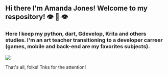 ## Hi there I'm Amanda Jones! Welcome to my respository! :eye: :lips: :eye:


### Here I keep my python, dart, Gdevelop, Krita and others studies. I'm an art teacher transitioning to a developer carreer (games, mobile and back-end are my favorites subjects).

![](https://media2.giphy.com/media/3ohc0WUqyvkVmFyZxe/giphy.gif?cid=ecf05e47bc3w8t4137jbr9w0ym4gelka6bv97e8xf6ujhfr4&rid=giphy.gif&ct=g)

That's all, folks! 
Tnks for the attention!



<!--
**jonesamandajones/jonesamandajones** is a ✨ _special_ ✨ repository because its `README.md` (this file) appears on your GitHub profile.
 

